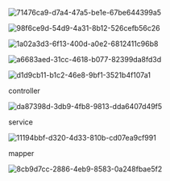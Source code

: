 ![71476ca9-d7a4-47a5-be1e-67be644399a5](file:///D:/TypeDown_Screenshot/71476ca9-d7a4-47a5-be1e-67be644399a5.png)

![98f6ce9d-54d9-4a31-8b12-526cefb56c26](file:///D:/TypeDown_Screenshot/98f6ce9d-54d9-4a31-8b12-526cefb56c26.png)

![1a02a3d3-6f13-400d-a0e2-6812411c96b8](file:///D:/TypeDown_Screenshot/1a02a3d3-6f13-400d-a0e2-6812411c96b8.png)

![a6683aed-31cc-4618-b077-82399da8fd3d](file:///D:/TypeDown_Screenshot/a6683aed-31cc-4618-b077-82399da8fd3d.png)



![d1d9cb11-b1c2-46e8-9bf1-3521b4f107a1](file:///D:/TypeDown_Screenshot/d1d9cb11-b1c2-46e8-9bf1-3521b4f107a1.png)



controller

![da87398d-3db9-4fb8-9813-dda6407d49f5](file:///D:/TypeDown_Screenshot/da87398d-3db9-4fb8-9813-dda6407d49f5.png)

service

![11194bbf-d320-4d33-810b-cd07ea9cf991](file:///D:/TypeDown_Screenshot/11194bbf-d320-4d33-810b-cd07ea9cf991.png)

mapper

![8cb9d7cc-2886-4eb9-8583-0a248fbae5f2](file:///D:/TypeDown_Screenshot/8cb9d7cc-2886-4eb9-8583-0a248fbae5f2.png)
